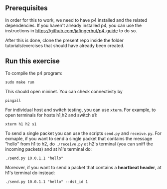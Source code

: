 ## Prerequisites 

In order for this to work, we need to have p4 installed  and the related dependencies. If you haven't already installed p4, you can use the instructions in https://github.com/jafingerhut/p4-guide to do so.

After this is done, clone the present repo inside the folder tutorials/exercises that should have already been created.

## Run this exercise 
To compile the p4 program:

``` sudo make run ```


 This should open mininet. You can check connectivity by 
 
 ```pingall```
 
 For individual host and switch testing, you can use `xterm`. For example, to open terminals for hosts h1,h2 and switch s1: 
 
 ```xterm h1 h2 s1``` 
 
 To send a single packet you can use the scripts `send.py` and `receive.py`. For exmaple, if you want to send a single packet that contains the message "hello" from h1 to h2, do `./receive.py` at h2's terminal (you can sniff the incoming packets) and at h1's terminal do:
 
 ```./send.py 10.0.1.1 "hello" ```
 
 Moreover, if you want to send a packet that contains a **heartbeat header**, at h1's terminal do instead:
 
  ```./send.py 10.0.1.1 "hello" --dst_id 1```
